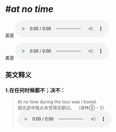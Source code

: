 # ***\#at no time*** 
英音
<audio src="./media/at no time1_AAC.aac" controls="controls"></audio>

美音
<audio src="./media/at no time2_AAC.aac" controls="controls"></audio>



  

英文释义
---
### 1.**在任何时候都不；决不：**  

 > At no time during the tour was I bored.  
 > 观光途中我从未觉得无聊过。  （译林⑧ – 3）  
<audio src="./media/time-At no time.aac" controls="controls"></audio>



